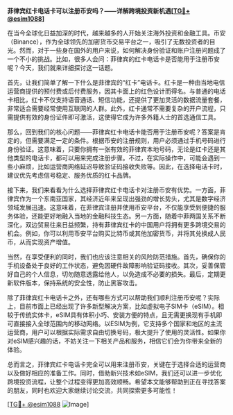 **菲律宾红卡电话卡可以注册币安吗？——详解跨境投资新机遇[[TG💪+ @esim1088](https://t.me/s/esim1088)]**

在当今全球化日益加深的时代，越来越多的人开始关注海外投资和金融工具。币安（Binance），作为全球领先的加密货币交易平台之一，吸引了无数投资者的目光。然而，对于一些身在国外的用户来说，如何解决身份验证和账户注册问题成了一个不小的挑战。比如，很多人会问：菲律宾的红卡电话卡是否能用于注册币安呢？今天，我们就来详细探讨这一话题。

首先，让我们简单了解一下什么是菲律宾的“红卡”电话卡。红卡是一种由当地电信运营商提供的预付费或后付费服务，因其卡面上的红色设计而得名。与普通的电话卡相比，红卡不仅支持语音通话、短信功能，还提供了更加灵活的数据流量套餐，非常适合需要经常使用互联网的人群。此外，红卡通常不需要复杂的开户流程，只需提供有效的身份证件即可激活，这使得它成为许多外籍人士的首选通信工具。

那么，回到我们的核心问题——菲律宾红卡电话卡能否用于注册币安呢？答案是肯定的，但需要满足一定的条件。根据币安的注册规则，用户必须通过手机号码进行身份验证。这意味着，只要你拥有一张有效的菲律宾本地号码，无论是红卡还是其他类型的电话卡，都可以用来完成注册步骤。不过，在实际操作中，可能会遇到一些小麻烦，比如运营商网络延迟导致验证码接收失败等。因此，在选择电话卡时，建议优先考虑信号稳定、服务优质的红卡品牌。

接下来，我们来看看为什么选择菲律宾红卡电话卡对注册币安有优势。一方面，菲律宾作为一个东南亚国家，其经济近年来呈现出强劲的增长势头，尤其是数字经济领域发展迅速。这意味着，在菲律宾注册并使用币安平台，不仅能享受到便捷的服务体验，还能更好地融入当地的金融科技生态。另一方面，随着中菲两国关系不断深化，双边贸易往来日益频繁，持有菲律宾红卡的中国用户将拥有更多跨境交易的机会。例如，你可以利用币安平台购买比特币或其他加密货币，并将其兑换成人民币，从而实现资产增值。

当然，在享受便利的同时，我们也应该注意相关的风险防范措施。首先，确保你的手机设备处于良好的工作状态，避免因硬件故障影响验证码接收。其次，妥善保管好自己的个人信息，切勿随意透露给他人，以免造成不必要的损失。最后，定期更新软件版本，保持系统的安全性，防止黑客攻击。

除了菲律宾红卡电话卡之外，还有哪些方式可以帮助我们顺利注册币安呢？实际上，目前市面上已经出现了许多新型解决方案，比如虚拟电子SIM卡（eSIM）。相较于传统实体卡，eSIM具有体积小巧、安装方便的特点，且无需更换现有手机即可直接接入全球范围内的移动网络。以ESIM为例，它支持多个国家和地区的主流运营商，用户可以根据实际需求自由切换号码，极大提升了使用的灵活性。如果你对eSIM感兴趣的话，不妨关注一下相关产品和服务，相信它们会为你带来全新的体验。

总而言之，菲律宾红卡电话卡完全可以用来注册币安，关键在于选择合适的运营商以及做好相应的准备工作。同时，借助新兴技术如eSIM，我们还可以进一步优化跨境投资流程，让整个过程变得更加高效顺畅。希望本文能够帮助到正在寻找答案的朋友，同时也欢迎大家继续讨论交流，共同探索更多可能性！

[[TG💪+ @esim1088](https://t.me/s/esim1088) ![Image](https://i.postimg.cc/4NQfJmqS/Snipaste-2025-05-13-00-14-12.png)]
